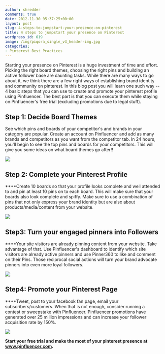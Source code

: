 ```yaml
---
author: shredder
comments: true
date: 2012-11-30 05:37:25+00:00
layout: post
slug: 4-steps-to-jumpstart-your-presence-on-pinterest
title: 4 steps to jumpstart your presence on Pinterest
wordpress_id: 619
image: /img/piqora_single_v3_header-img.jpg
categories:
- Pinterest Best Practices
---
```


Starting your presence on Pinterest is a huge investment of time and effort. Picking the right board themes, choosing the right pins and building an active follower base are daunting tasks. While there are many ways to go about it, we think there are a few right ways of establishing brand identity and community on pinterest. In this blog post you will learn one such way -- 4 basic steps that you can use to create and promote your pinterest profile using Pinfluencer. The best part is that you can execute them while staying on Pinfluencer's free trial (excluding promotions due to legal stuff).<!-- more -->


## **Step 1: Decide Board Themes**


See which pins and boards of your competitor's and brands in your category are popular. Create an account on Pinfluencer and add as many brands and competitors as you want from the competitor tab. In 24 hours, you'll begin to see the top pins and boards for your competitors. This will give you some ideas on what board themes go after!!


[![](http://blog.pinfluencer.com/wp-content/uploads/2012/11/comp-1024x556.png)](http://blog.pinfluencer.com/wp-content/uploads/2012/11/comp.png)





## **Step 2: Complete your Pinterest Profile**


****Create 10 boards so that your profile looks complete and well attended to and pin at least 10 pins on to each board. This will make sure that your boards also look complete and spiffy. Make sure to use a combination of pins that not only express your brand identity but are also about products/media/content from your website.


[![](http://blog.pinfluencer.com/wp-content/uploads/2012/11/empty-1024x506.png)](http://blog.pinfluencer.com/wp-content/uploads/2012/11/empty.png)





## 




## **Step3: Turn your engaged pinners into Followers**


****Your site visitors are already pinning content from your website. Take advantage of that. Use Pinfluencer's dashboard to identify which site visitors are already active pinners and use Pinner360 to like and comment on their Pins. Those reciprocal social actions will turn your brand advocate pinners into even more loyal followers.


[![](http://blog.pinfluencer.com/wp-content/uploads/2012/11/pinnersinto-1024x370.png)](http://blog.pinfluencer.com/wp-content/uploads/2012/11/pinnersinto.png)





## **Step4: Promote your Pinterest Page**


****Tweet, post to your facebook fan page, email your subscribers/customers. When that is not enough, consider running a contest or sweepstake with Pinfluencer. Pinfluencer promotions have generated over 25 million impressions and can increase your follower acquisition rate by 150%.


[![](http://blog.pinfluencer.com/wp-content/uploads/2012/11/contest2-1024x820.png)](http://blog.pinfluencer.com/wp-content/uploads/2012/11/contest2.png)





**Start your free trial and make the most of your pinterest presence at www.pinfluencer.com.**
